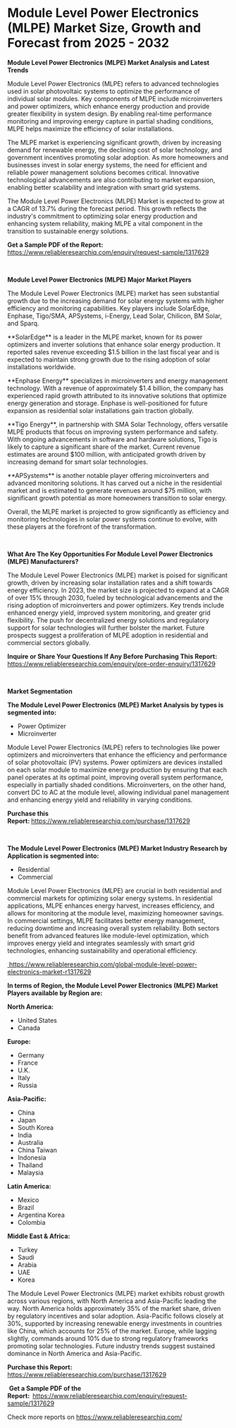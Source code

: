 <p><h1>Module Level Power Electronics (MLPE) Market Size, Growth and Forecast from 2025 - 2032</h1></p><p><strong>Module Level Power Electronics (MLPE) Market Analysis and Latest Trends</strong></p>
<p><p>Module Level Power Electronics (MLPE) refers to advanced technologies used in solar photovoltaic systems to optimize the performance of individual solar modules. Key components of MLPE include microinverters and power optimizers, which enhance energy production and provide greater flexibility in system design. By enabling real-time performance monitoring and improving energy capture in partial shading conditions, MLPE helps maximize the efficiency of solar installations.</p><p>The MLPE market is experiencing significant growth, driven by increasing demand for renewable energy, the declining cost of solar technology, and government incentives promoting solar adoption. As more homeowners and businesses invest in solar energy systems, the need for efficient and reliable power management solutions becomes critical. Innovative technological advancements are also contributing to market expansion, enabling better scalability and integration with smart grid systems.</p><p>The Module Level Power Electronics (MLPE) Market is expected to grow at a CAGR of 13.7% during the forecast period. This growth reflects the industry's commitment to optimizing solar energy production and enhancing system reliability, making MLPE a vital component in the transition to sustainable energy solutions.</p></p>
<p><strong>Get a Sample PDF of the Report:&nbsp;</strong> <a href="https://www.reliableresearchiq.com/enquiry/request-sample/1317629?utm_campaign=2463&utm_medium=2&utm_source=Github&utm_content=ia&utm_term=07042025&utm_id=module-level-power-electronics-mlpe">https://www.reliableresearchiq.com/enquiry/request-sample/1317629</a></p>
<p>&nbsp;</p>
<p><strong>Module Level Power Electronics (MLPE) Major Market Players</strong></p>
<p><p>The Module Level Power Electronics (MLPE) market has seen substantial growth due to the increasing demand for solar energy systems with higher efficiency and monitoring capabilities. Key players include SolarEdge, Enphase, Tigo/SMA, APSystems, i-Energy, Lead Solar, Chilicon, BM Solar, and Sparq.</p><p>**SolarEdge** is a leader in the MLPE market, known for its power optimizers and inverter solutions that enhance solar energy production. It reported sales revenue exceeding $1.5 billion in the last fiscal year and is expected to maintain strong growth due to the rising adoption of solar installations worldwide.</p><p>**Enphase Energy** specializes in microinverters and energy management technology. With a revenue of approximately $1.4 billion, the company has experienced rapid growth attributed to its innovative solutions that optimize energy generation and storage. Enphase is well-positioned for future expansion as residential solar installations gain traction globally.</p><p>**Tigo Energy**, in partnership with SMA Solar Technology, offers versatile MLPE products that focus on improving system performance and safety. With ongoing advancements in software and hardware solutions, Tigo is likely to capture a significant share of the market. Current revenue estimates are around $100 million, with anticipated growth driven by increasing demand for smart solar technologies.</p><p>**APSystems** is another notable player offering microinverters and advanced monitoring solutions. It has carved out a niche in the residential market and is estimated to generate revenues around $75 million, with significant growth potential as more homeowners transition to solar energy.</p><p>Overall, the MLPE market is projected to grow significantly as efficiency and monitoring technologies in solar power systems continue to evolve, with these players at the forefront of the transformation.</p></p>
<p>&nbsp;</p>
<p><strong>What Are The Key Opportunities For Module Level Power Electronics (MLPE) Manufacturers?</strong></p>
<p><p>The Module Level Power Electronics (MLPE) market is poised for significant growth, driven by increasing solar installation rates and a shift towards energy efficiency. In 2023, the market size is projected to expand at a CAGR of over 15% through 2030, fueled by technological advancements and the rising adoption of microinverters and power optimizers. Key trends include enhanced energy yield, improved system monitoring, and greater grid flexibility. The push for decentralized energy solutions and regulatory support for solar technologies will further bolster the market. Future prospects suggest a proliferation of MLPE adoption in residential and commercial sectors globally.</p></p>
<p><strong>Inquire or Share Your Questions If Any Before Purchasing This Report:</strong> <a href="https://www.reliableresearchiq.com/enquiry/pre-order-enquiry/1317629?utm_campaign=2463&utm_medium=2&utm_source=Github&utm_content=ia&utm_term=07042025&utm_id=module-level-power-electronics-mlpe">https://www.reliableresearchiq.com/enquiry/pre-order-enquiry/1317629</a></p>
<p>&nbsp;</p>
<p><strong>Market Segmentation</strong></p>
<p><strong>The Module Level Power Electronics (MLPE) Market Analysis by types is segmented into:</strong></p>
<p><ul><li>Power Optimizer</li><li>Microinverter</li></ul></p>
<p><p>Module Level Power Electronics (MLPE) refers to technologies like power optimizers and microinverters that enhance the efficiency and performance of solar photovoltaic (PV) systems. Power optimizers are devices installed on each solar module to maximize energy production by ensuring that each panel operates at its optimal point, improving overall system performance, especially in partially shaded conditions. Microinverters, on the other hand, convert DC to AC at the module level, allowing individual panel management and enhancing energy yield and reliability in varying conditions.</p></p>
<p><strong>Purchase this Report:&nbsp;</strong><a href="https://www.reliableresearchiq.com/purchase/1317629?utm_campaign=2463&utm_medium=2&utm_source=Github&utm_content=ia&utm_term=07042025&utm_id=module-level-power-electronics-mlpe">https://www.reliableresearchiq.com/purchase/1317629</a></p>
<p>&nbsp;</p>
<p><strong>The Module Level Power Electronics (MLPE) Market Industry Research by Application is segmented into:</strong></p>
<p><ul><li>Residential</li><li>Commercial</li></ul></p>
<p><p>Module Level Power Electronics (MLPE) are crucial in both residential and commercial markets for optimizing solar energy systems. In residential applications, MLPE enhances energy harvest, increases efficiency, and allows for monitoring at the module level, maximizing homeowner savings. In commercial settings, MLPE facilitates better energy management, reducing downtime and increasing overall system reliability. Both sectors benefit from advanced features like module-level optimization, which improves energy yield and integrates seamlessly with smart grid technologies, enhancing sustainability and operational efficiency.</p></p>
<p><a href="https://www.reliableresearchiq.com/global-module-level-power-electronics-market-r1317629?utm_campaign=2463&utm_medium=2&utm_source=Github&utm_content=ia&utm_term=07042025&utm_id=module-level-power-electronics-mlpe">&nbsp;https://www.reliableresearchiq.com/global-module-level-power-electronics-market-r1317629</a></p>
<p><strong>In terms of Region, the Module Level Power Electronics (MLPE) Market Players available by Region are:</strong></p>
<p>
    <p> <strong> North America: </strong>
        <ul>
            <li>United States</li>
            <li>Canada</li>
        </ul>
        </p> 
    <p> <strong> Europe: </strong>
        <ul>
            <li>Germany</li>
            <li>France</li>
            <li>U.K.</li>
            <li>Italy</li>
            <li>Russia</li>
        </ul>
        </p> 
    <p> <strong> Asia-Pacific: </strong>
        <ul>
            <li>China</li>
            <li>Japan</li>
            <li>South Korea</li>
            <li>India</li>
            <li>Australia</li>
            <li>China Taiwan</li>
            <li>Indonesia</li>
            <li>Thailand</li>
            <li>Malaysia</li>
        </ul>
        </p> 
    <p> <strong> Latin America: </strong>
        <ul>
            <li>Mexico</li>
            <li>Brazil</li>
            <li>Argentina Korea</li>
            <li>Colombia</li>
        </ul>
        </p> 
    <p> <strong> Middle East & Africa: </strong>
        <ul>
            <li>Turkey</li>
            <li>Saudi</li>
            <li>Arabia</li>
            <li>UAE</li>
            <li>Korea</li>
        </ul>
    </p>
    </p>
<p><p>The Module Level Power Electronics (MLPE) market exhibits robust growth across various regions, with North America and Asia-Pacific leading the way. North America holds approximately 35% of the market share, driven by regulatory incentives and solar adoption. Asia-Pacific follows closely at 30%, supported by increasing renewable energy investments in countries like China, which accounts for 25% of the market. Europe, while lagging slightly, commands around 10% due to strong regulatory frameworks promoting solar technologies. Future industry trends suggest sustained dominance in North America and Asia-Pacific.</p></p>
<p><strong>Purchase this Report: </strong><a href="https://www.reliableresearchiq.com/purchase/1317629?utm_campaign=2463&utm_medium=2&utm_source=Github&utm_content=ia&utm_term=07042025&utm_id=module-level-power-electronics-mlpe">https://www.reliableresearchiq.com/purchase/1317629</a></p>
<p>&nbsp;<strong>Get a Sample PDF of the Report:&nbsp;&nbsp;</strong><a href="https://www.reliableresearchiq.com/enquiry/request-sample/1317629?utm_campaign=2463&utm_medium=2&utm_source=Github&utm_content=ia&utm_term=07042025&utm_id=module-level-power-electronics-mlpe">https://www.reliableresearchiq.com/enquiry/request-sample/1317629</a></p>
<p><strong></strong></p>
<p>Check more reports on <a href="https://www.reliableresearchiq.com/?utm_campaign=2463&utm_medium=2&utm_source=Github&utm_content=ia&utm_term=07042025&utm_id=module-level-power-electronics-mlpe">https://www.reliableresearchiq.com/</a></p>